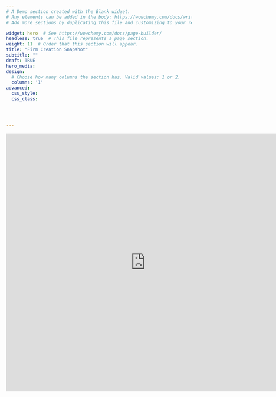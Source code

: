 ```yaml
---
# A Demo section created with the Blank widget.
# Any elements can be added in the body: https://wowchemy.com/docs/writing-markdown-latex/
# Add more sections by duplicating this file and customizing to your requirements.

widget: hero  # See https://wowchemy.com/docs/page-builder/
headless: true  # This file represents a page section.
weight: 11  # Order that this section will appear.
title: "Firm Creation Snapshot"
subtitle: ""
draft: TRUE
hero_media: 
design:
  # Choose how many columns the section has. Valid values: 1 or 2.
  columns: '1'
advanced:
  css_style:
  css_class:



 
---
```

<div align="center">
<iframe src="https://tekja.io/KENT_UNI/v1_20210915/" title=""
frameborder="0" style="overflow:hidden;height:700px;width:150%" height="700px" width="150%"></iframe>
</div>
